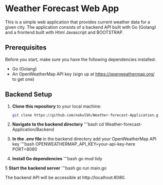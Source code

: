 # Weather Forecast Web App

This is a simple web application that provides current weather data for a given city. The application consists of a backend API built with Go (Golang) and a frontend built with Html Javascript and BOOTSTRAP.

## Prerequisites

Before you start, make sure you have the following dependencies installed:

- Go (Golang)
- An OpenWeatherMap API key (sign up at https://openweathermap.org/ to get one)

## Backend Setup

1. **Clone this repository** to your local machine:

   ```bash
   git clone https://github.com/nakulbh/Weather-forecast-Application.git
   
2. **Navigate to the backend directory**
   '''bash
   cd Weather-forecast-Application/Backend

3. **In the .env file** in the backend directory add your OpenWeatherMap API key
  '''bash
  OPENWEATHERMAP_API_KEY=your-api-key-here
  PORT=8080

4. **Install Go dependencies**
  '''bash
  go mod tidy

5 **Start the backend server**
  '''bash
  go run main.go

  The backend API will be accessible at http://localhost:8080.





